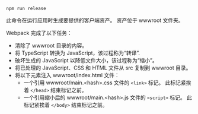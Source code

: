 ```console
npm run release
```

此命令在运行应用时生成要提供的客户端资产。 资产位于 wwwroot 文件夹。

Webpack 完成了以下任务：

* 清除了 wwwroot 目录的内容。
* 将 TypeScript 转换为 JavaScript，该过程称为“转译”.
* 破坏生成的 JavaScript 以降低文件大小，该过程称为“缩小”。
* 将已处理的 JavaScript、CSS 和 HTML 文件从 src 复制到 wwwroot 目录。
* 将以下元素注入 wwwroot/index.html 文件：
    * 一个引用 wwwroot/main.\<hash\>.css 文件的 `<link>` 标记。 此标记紧挨着 `</head>` 结束标记之前。
    * 一个引用缩小后的 wwwroot/main.\<hash\>.js 文件的 `<script>` 标记。 此标记紧挨着 `</body>` 结束标记之前。
